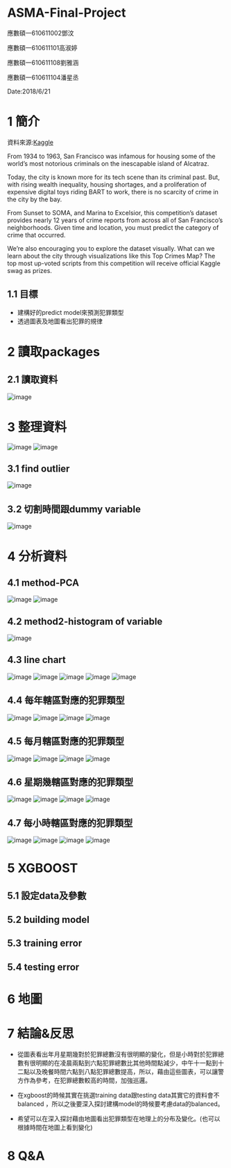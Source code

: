 # ASMA-Final-Project
應數碩一610611002鄧汶 

應數碩一610611101高淑婷 

應數碩一610611108劉雅涵

應數碩一610611104潘星丞

Date:2018/6/21

# 1 簡介
資料來源:[Kaggle](https://www.kaggle.com/c/sf-crime)

From 1934 to 1963, San Francisco was infamous for housing some of the world’s most notorious criminals on the inescapable island of Alcatraz.

Today, the city is known more for its tech scene than its criminal past. But, with rising wealth inequality, housing shortages, and a proliferation of expensive digital toys riding BART to work, there is no scarcity of crime in the city by the bay.

From Sunset to SOMA, and Marina to Excelsior, this competition’s dataset provides nearly 12 years of crime reports from across all of San Francisco’s neighborhoods. Given time and location, you must predict the category of crime that occurred.

We’re also encouraging you to explore the dataset visually. What can we learn about the city through visualizations like this Top Crimes Map? The top most up-voted scripts from this competition will receive official Kaggle swag as prizes.

## 1.1 目標
+  建構好的predict model來預測犯罪類型
+  透過圖表及地圖看出犯罪的規律

# 2 讀取packages
## 2.1 讀取資料
![image](https://github.com/fujiyo/ASMA-Final-Project/blob/master/figure-html/load%20data.JPG?raw=true)

# 3 整理資料
![image](https://github.com/fujiyo/ASMA-Final-Project/blob/master/figure-html/%E6%95%B4%E7%90%86%E8%B3%87%E6%96%99.JPG?raw=true)
![image](https://github.com/fujiyo/ASMA-Final-Project/blob/master/figure-html/unnamed-chunk-3-1.png?raw=true)

## 3.1 find outlier
![image](https://github.com/fujiyo/ASMA-Final-Project/blob/master/figure-html/unnamed-chunk-4-1.png?raw=true)

## 3.2 切割時間跟dummy variable
![image](https://github.com/fujiyo/ASMA-Final-Project/blob/master/figure-html/dummy.JPG?raw=true)

# 4 分析資料
## 4.1 method-PCA
![image](https://github.com/fujiyo/ASMA-Final-Project/blob/master/figure-html/unnamed-chunk-6-1.png?raw=true)
![image](https://github.com/fujiyo/ASMA-Final-Project/blob/master/figure-html/unnamed-chunk-6-2.png?raw=true)

## 4.2 method2-histogram of variable
![image](https://github.com/fujiyo/ASMA-Final-Project/blob/master/figure-html/unnamed-chunk-7-1.png?raw=true)

## 4.3 line chart
![image](https://github.com/fujiyo/ASMA-Final-Project/blob/master/figure-html/legend.JPG?raw=true)
![image](https://github.com/fujiyo/ASMA-Final-Project/blob/master/figure-html/unnamed-chunk-8-2.png?raw=true)
![image](https://github.com/fujiyo/ASMA-Final-Project/blob/master/figure-html/unnamed-chunk-8-3.png?raw=true)
![image](https://github.com/fujiyo/ASMA-Final-Project/blob/master/figure-html/unnamed-chunk-8-4.png?raw=true)
![image](https://github.com/fujiyo/ASMA-Final-Project/blob/master/figure-html/unnamed-chunk-8-5.png?raw=true)

## 4.4 每年轄區對應的犯罪類型
![image](https://github.com/fujiyo/ASMA-Final-Project/blob/master/figure-html/unnamed-chunk-9-1.png?raw=true)
![image](https://github.com/fujiyo/ASMA-Final-Project/blob/master/figure-html/unnamed-chunk-9-2.png?raw=true)
![image](https://github.com/fujiyo/ASMA-Final-Project/blob/master/figure-html/unnamed-chunk-9-3.png?raw=true)
![image](https://github.com/fujiyo/ASMA-Final-Project/blob/master/figure-html/unnamed-chunk-9-4.png?raw=true)

## 4.5 每月轄區對應的犯罪類型
![image](https://github.com/fujiyo/ASMA-Final-Project/blob/master/figure-html/unnamed-chunk-10-1.png?raw=true)
![image](https://github.com/fujiyo/ASMA-Final-Project/blob/master/figure-html/unnamed-chunk-10-2.png?raw=true)
![image](https://github.com/fujiyo/ASMA-Final-Project/blob/master/figure-html/unnamed-chunk-10-3.png?raw=true)
![image](https://github.com/fujiyo/ASMA-Final-Project/blob/master/figure-html/unnamed-chunk-10-4.png?raw=true)

## 4.6 星期幾轄區對應的犯罪類型
![image](https://github.com/fujiyo/ASMA-Final-Project/blob/master/figure-html/unnamed-chunk-11-1.png?raw=true)
![image](https://github.com/fujiyo/ASMA-Final-Project/blob/master/figure-html/unnamed-chunk-11-2.png?raw=true)
![image](https://github.com/fujiyo/ASMA-Final-Project/blob/master/figure-html/unnamed-chunk-11-3.png?raw=true)
![image](https://github.com/fujiyo/ASMA-Final-Project/blob/master/figure-html/unnamed-chunk-11-4.png?raw=true)

## 4.7 每小時轄區對應的犯罪類型
![image](https://github.com/fujiyo/ASMA-Final-Project/blob/master/figure-html/unnamed-chunk-12-1.png?raw=true)
![image](https://github.com/fujiyo/ASMA-Final-Project/blob/master/figure-html/unnamed-chunk-12-2.png?raw=true)
![image](https://github.com/fujiyo/ASMA-Final-Project/blob/master/figure-html/unnamed-chunk-12-3.png?raw=true)
![image](https://github.com/fujiyo/ASMA-Final-Project/blob/master/figure-html/unnamed-chunk-12-4.png?raw=true)

# 5 XGBOOST
## 5.1 設定data及參數

## 5.2 building model

## 5.3 training error

## 5.4 testing error

# 6 地圖

# 7 結論&反思
+  從圖表看出年月星期幾對於犯罪總數沒有很明顯的變化，但是小時對於犯罪總數有很明顯的在凌晨兩點到六點犯罪總數比其他時間點減少，中午十一點到十二點以及晚餐時間六點到八點犯罪總數提高，所以，藉由這些圖表，可以讓警方作為參考，在犯罪總數較高的時間，加強巡邏。

+  在xgboost的時候其實在挑選training data跟testing data其實它的資料會不balanced ，所以之後要深入探討建構model的時候要考慮data的balanced。

+  希望可以在深入探討藉由地圖看出犯罪類型在地理上的分布及變化。(也可以根據時間在地圖上看到變化)

# 8 Q&A

